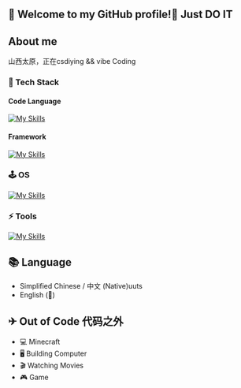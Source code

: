 ##  👋 Welcome to my GitHub profile!👋  Just DO IT

##  About me
山西太原，正在csdiying && vibe Coding
### 🔭 Tech Stack
#### Code Language 

[![My Skills](https://skillicons.dev/icons?i=py,java,cpp,go,rust,c,haskell,ts,js,clojure,html,css,wasm&theme=light)](https://skillicons.dev)

#### Framework

[![My Skills](https://skillicons.dev/icons?i=tailwind,vue,react,nodejs,nextjs,nuxtjs,electron,flutter,express,fastapi,flask&theme=light)](https://skillicons.dev)

### 🕹 OS 

[![My Skills](https://skillicons.dev/icons?i=debian,arch,ubuntu,nix,linux,windows&theme=light)](https://skillicons.dev)

### ⚡ Tools

[![My Skills](https://skillicons.dev/icons?i=vscode,idea,docker,git,cmake,npm,webpack,vite,bash,powershell,notion&theme=light)](https://skillicons.dev)

## 📚 Language
- Simplified Chinese / 中文 (Native)uuts
- English (🌱)

## ✈ Out of Code 代码之外
 - 💻 Minecraft
 - 🖥 Building Computer
 - 🎬 Watching Movies
 - 🎮 Game
